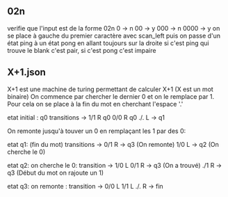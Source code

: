 ## 02n

verifie que l'input est de la forme 02n
0 -> n
00 -> y
000 -> n
0000 -> y
on se place à gauche du premier caractère avec scan_left
puis on passe d'un état ping à un état pong en allant toujours sur la droite
si c'est ping qui trouve le blank c'est pair, si c'est pong c'est impaire


## X+1.json 

X+1 est une machine de turing permettant de calculer X+1 (X est un mot binaire)
On commence par chercher le dernier 0 et on le remplace par 1. Pour cela on se place à
la fin du mot en cherchant l'espace '.'

etat initial : q0
    transitions ->  1/1 R q0
                    0/0 R q0
                    ./. L -> q1

On remonte jusqu'à touver un 0 en remplaçant les 1 par des 0:

etat q1: (fin du mot)
    transitions ->  0/1 R -> q3 (On remonte)
                    1/0 L -> q2 (On cherche le 0)

etat q2: on cherche le 0:
    transition ->   1/0 L 
                    0/1 R -> q3 (On a trouvé)
                    ./1 R -> q3 (Début du mot on rajoute un 1)

etat q3: on remonte :
    transition ->   0/0 L
                    1/1 L
                    ./. R -> fin